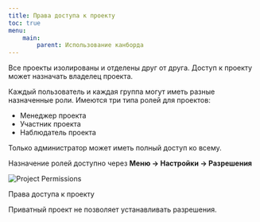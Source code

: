 ```yaml
---
title: Права доступа к проекту
toc: true
menu:
    main:
        parent: Использование канборда
---
```


Все проекты изолированы и отделены друг от друга. Доступ к проекту может назначать владелец проекта.

Каждый пользователь и каждая группа могут иметь разные назначенные роли. Имеются три типа ролей для проектов:

-   Менеджер проекта
-   Участник проекта
-   Наблюдатель проекта

Только администратор может иметь полный доступ ко всему.

Назначение ролей доступно через **Меню -> Настройки -> Разрешения**

![Project Permissions](/images/v1/project-permissions.png)

Права доступа к проекту

Приватный проект не позволяет устанавливать разрешения.
